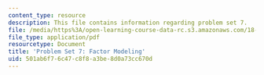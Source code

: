 ```yaml
---
content_type: resource
description: This file contains information regarding problem set 7.
file: /media/https%3A/open-learning-course-data-rc.s3.amazonaws.com/18-s096-topics-in-mathematics-with-applications-in-finance-fall-2013/501ab6f76c47c8f8a3be8d0a73cc670d_MIT18_S096F13_pset7.pdf
file_type: application/pdf
resourcetype: Document
title: 'Problem Set 7: Factor Modeling'
uid: 501ab6f7-6c47-c8f8-a3be-8d0a73cc670d
---
```

